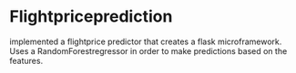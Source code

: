 # Flightpriceprediction
implemented a flightprice predictor that creates a flask microframework. Uses a RandomForestregressor in order to make predictions based on the features.
